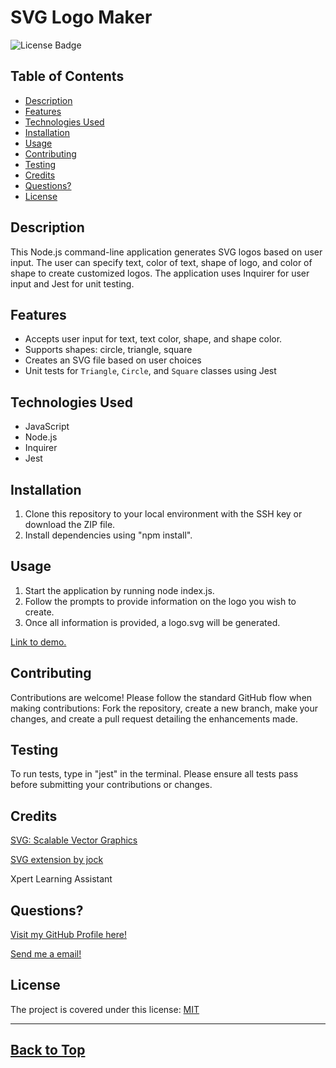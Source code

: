 # SVG Logo Maker
<img src="https://img.shields.io/badge/MIT-blue.svg" alt="License Badge">

  ## Table of Contents
  * [Description](#description)
  * [Features](#features)
  * [Technologies Used](#technologies-used)
  * [Installation](#installation)
  * [Usage](#usage)
  * [Contributing](#contributing)
  * [Testing](#testing)
  * [Credits](#credits)
  * [Questions?](#questions)
  * [License](#license)
   
  ## Description
  This Node.js command-line application generates SVG logos based on user input. The user can specify text, color of text, shape of logo, and color of shape to create customized logos. The application uses Inquirer for user input and Jest for unit testing.

  ## Features
  - Accepts user input for text, text color, shape, and shape color.
  - Supports shapes: circle, triangle, square
  - Creates an SVG file based on user choices
  - Unit tests for `Triangle`, `Circle`, and `Square` classes using Jest

  ## Technologies Used
  - JavaScript
  - Node.js
  - Inquirer
  - Jest

  ## Installation
  1. Clone this repository to your local environment with the SSH key or download the ZIP file.
  2. Install dependencies using "npm install".

  ## Usage
  1. Start the application by running node index.js.
  2. Follow the prompts to provide information on the logo you wish to create.
  3. Once all information is provided, a logo.svg will be generated.
     
  [Link to demo.](https://drive.google.com/file/d/1lh7F3CW8Ztby1KGHgt-07M99Ilbj1V4U/view)

  ## Contributing
  Contributions are welcome! Please follow the standard GitHub flow when making contributions: Fork the repository, create a new branch, make your changes, and create a pull request detailing the enhancements made.

  ## Testing
  To run tests, type in "jest" in the terminal. Please ensure all tests pass before submitting your contributions or changes.

  ## Credits

  [SVG: Scalable Vector Graphics](https://developer.mozilla.org/en-US/docs/Web/SVG)

  [SVG extension by jock](https://marketplace.visualstudio.com/items?itemName=jock.svg)

  Xpert Learning Assistant

  ## Questions?
  [Visit my GitHub Profile here!](https://github.com/CYCBrian)

  [Send me a email!](mailto:briancheungchakyin@gmail.com)

  ## License
  The project is covered under this license:
    [MIT](https://choosealicense.com/licenses/mit)

---
[Back to Top](#svg-logo-maker)
---
